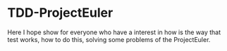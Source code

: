 # TDD-ProjectEuler
Here I hope show for everyone who have a interest in how is the way that test works, how to do this, solving some problems of the ProjectEuler. 
